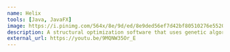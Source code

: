 ```yaml
---
name: Helix
tools: [Java, JavaFX]
image: https://i.pinimg.com/564x/8e/9d/ed/8e9ded56ef7d42bf80510276e55207c6.jpg
description: A structural optimization software that uses genetic algorithms to design economical buildings. I made this for my Master's thesis.
external_url: https://youtu.be/9MQNW35Or_E
---
```

